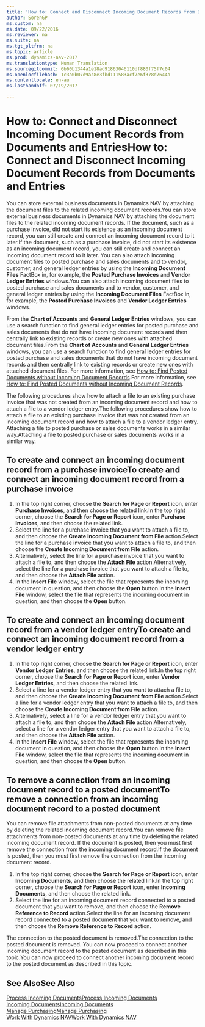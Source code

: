 ```yaml
---
title: 'How to: Connect and Disconnect Incoming Document Records from Documents and Entries'
author: SorenGP
ms.custom: na
ms.date: 09/22/2016
ms.reviewer: na
ms.suite: na
ms.tgt_pltfrm: na
ms.topic: article
ms.prod: dynamics-nav-2017
ms.translationtype: Human Translation
ms.sourcegitcommit: 6b60b1344a1e18ad91863046110df880f75f7c04
ms.openlocfilehash: 1c3a0b07d9ac8e3fbd111583acf7e6f378d7644a
ms.contentlocale: en-au
ms.lasthandoff: 07/19/2017

---
```


# <a name="how-to-connect-and-disconnect-incoming-document-records-from-documents-and-entries"></a><span data-ttu-id="1edc4-102">How to: Connect and Disconnect Incoming Document Records from Documents and Entries</span><span class="sxs-lookup"><span data-stu-id="1edc4-102">How to: Connect and Disconnect Incoming Document Records from Documents and Entries</span></span>
<span data-ttu-id="1edc4-103">You can store external business documents in Dynamics NAV by attaching the document files to the related incoming document records.</span><span class="sxs-lookup"><span data-stu-id="1edc4-103">You can store external business documents in Dynamics NAV by attaching the document files to the related incoming document records.</span></span> <span data-ttu-id="1edc4-104">If the document, such as a purchase invoice, did not start its existence as an incoming document record, you can still create and connect an incoming document record to it later.</span><span class="sxs-lookup"><span data-stu-id="1edc4-104">If the document, such as a purchase invoice, did not start its existence as an incoming document record, you can still create and connect an incoming document record to it later.</span></span> <span data-ttu-id="1edc4-105">You can also attach incoming document files to posted purchase and sales documents and to vendor, customer, and general ledger entries by using the **Incoming Document Files** FactBox in, for example, the **Posted Purchase Invoices** and **Vendor Ledger Entries** windows.</span><span class="sxs-lookup"><span data-stu-id="1edc4-105">You can also attach incoming document files to posted purchase and sales documents and to vendor, customer, and general ledger entries by using the **Incoming Document Files** FactBox in, for example, the **Posted Purchase Invoices** and **Vendor Ledger Entries** windows.</span></span>

<span data-ttu-id="1edc4-106">From the **Chart of Accounts** and **General Ledger Entries** windows, you can use a search function to find general ledger entries for posted purchase and sales documents that do not have incoming document records and then centrally link to existing records or create new ones with attached document files.</span><span class="sxs-lookup"><span data-stu-id="1edc4-106">From the **Chart of Accounts** and **General Ledger Entries** windows, you can use a search function to find general ledger entries for posted purchase and sales documents that do not have incoming document records and then centrally link to existing records or create new ones with attached document files.</span></span> <span data-ttu-id="1edc4-107">For more information, see [How to: Find Posted Documents without Incoming Document Records](across-how-find-posted-documents-without-income-document-records.md).</span><span class="sxs-lookup"><span data-stu-id="1edc4-107">For more information, see [How to: Find Posted Documents without Incoming Document Records](across-how-find-posted-documents-without-income-document-records.md).</span></span>

<span data-ttu-id="1edc4-108">The following procedures show how to attach a file to an existing purchase invoice that was not created from an incoming document record and how to attach a file to a vendor ledger entry.</span><span class="sxs-lookup"><span data-stu-id="1edc4-108">The following procedures show how to attach a file to an existing purchase invoice that was not created from an incoming document record and how to attach a file to a vendor ledger entry.</span></span> <span data-ttu-id="1edc4-109">Attaching a file to posted purchase or sales documents works in a similar way.</span><span class="sxs-lookup"><span data-stu-id="1edc4-109">Attaching a file to posted purchase or sales documents works in a similar way.</span></span>

## <a name="to-create-and-connect-an-incoming-document-record-from-a-purchase-invoice"></a><span data-ttu-id="1edc4-110">To create and connect an incoming document record from a purchase invoice</span><span class="sxs-lookup"><span data-stu-id="1edc4-110">To create and connect an incoming document record from a purchase invoice</span></span>
1. <span data-ttu-id="1edc4-111">In the top right corner, choose the **Search for Page or Report** icon, enter **Purchase Invoices**, and then choose the related link.</span><span class="sxs-lookup"><span data-stu-id="1edc4-111">In the top right corner, choose the **Search for Page or Report** icon, enter **Purchase Invoices**, and then choose the related link.</span></span>
2. <span data-ttu-id="1edc4-112">Select the line for a purchase invoice that you want to attach a file to, and then choose the **Create Incoming Document from File** action.</span><span class="sxs-lookup"><span data-stu-id="1edc4-112">Select the line for a purchase invoice that you want to attach a file to, and then choose the **Create Incoming Document from File** action.</span></span>
3. <span data-ttu-id="1edc4-113">Alternatively, select the line for a purchase invoice that you want to attach a file to, and then choose the **Attach File** action.</span><span class="sxs-lookup"><span data-stu-id="1edc4-113">Alternatively, select the line for a purchase invoice that you want to attach a file to, and then choose the **Attach File** action.</span></span>
4. <span data-ttu-id="1edc4-114">In the **Insert File** window, select the file that represents the incoming document in question, and then choose the **Open** button.</span><span class="sxs-lookup"><span data-stu-id="1edc4-114">In the **Insert File** window, select the file that represents the incoming document in question, and then choose the **Open** button.</span></span>

## <a name="to-create-and-connect-an-incoming-document-record-from-a-vendor-ledger-entry"></a><span data-ttu-id="1edc4-115">To create and connect an incoming document record from a vendor ledger entry</span><span class="sxs-lookup"><span data-stu-id="1edc4-115">To create and connect an incoming document record from a vendor ledger entry</span></span>
1. <span data-ttu-id="1edc4-116">In the top right corner, choose the **Search for Page or Report** icon, enter **Vendor Ledger Entries**, and then choose the related link.</span><span class="sxs-lookup"><span data-stu-id="1edc4-116">In the top right corner, choose the **Search for Page or Report** icon, enter **Vendor Ledger Entries**, and then choose the related link.</span></span>
2. <span data-ttu-id="1edc4-117">Select a line for a vendor ledger entry that you want to attach a file to, and then choose the **Create Incoming Document from File** action.</span><span class="sxs-lookup"><span data-stu-id="1edc4-117">Select a line for a vendor ledger entry that you want to attach a file to, and then choose the **Create Incoming Document from File** action.</span></span>
3. <span data-ttu-id="1edc4-118">Alternatively, select a line for a vendor ledger entry that you want to attach a file to, and then choose the **Attach File** action.</span><span class="sxs-lookup"><span data-stu-id="1edc4-118">Alternatively, select a line for a vendor ledger entry that you want to attach a file to, and then choose the **Attach File** action.</span></span>
4. <span data-ttu-id="1edc4-119">In the **Insert File** window, select the file that represents the incoming document in question, and then choose the **Open** button.</span><span class="sxs-lookup"><span data-stu-id="1edc4-119">In the **Insert File** window, select the file that represents the incoming document in question, and then choose the **Open** button.</span></span>

## <a name="to-remove-a-connection-from-an-incoming-document-record-to-a-posted-document"></a><span data-ttu-id="1edc4-120">To remove a connection from an incoming document record to a posted document</span><span class="sxs-lookup"><span data-stu-id="1edc4-120">To remove a connection from an incoming document record to a posted document</span></span>
<span data-ttu-id="1edc4-121">You can remove file attachments from non-posted documents at any time by deleting the related incoming document record.</span><span class="sxs-lookup"><span data-stu-id="1edc4-121">You can remove file attachments from non-posted documents at any time by deleting the related incoming document record.</span></span> <span data-ttu-id="1edc4-122">If the document is posted, then you must first remove the connection from the incoming document record.</span><span class="sxs-lookup"><span data-stu-id="1edc4-122">If the document is posted, then you must first remove the connection from the incoming document record.</span></span>

1. <span data-ttu-id="1edc4-123">In the top right corner, choose the **Search for Page or Report** icon, enter **Incoming Documents**, and then choose the related link.</span><span class="sxs-lookup"><span data-stu-id="1edc4-123">In the top right corner, choose the **Search for Page or Report** icon, enter **Incoming Documents**, and then choose the related link.</span></span>
2. <span data-ttu-id="1edc4-124">Select the line for an incoming document record connected to a posted document that you want to remove, and then choose the **Remove Reference to Record** action.</span><span class="sxs-lookup"><span data-stu-id="1edc4-124">Select the line for an incoming document record connected to a posted document that you want to remove, and then choose the **Remove Reference to Record** action.</span></span>

<span data-ttu-id="1edc4-125">The connection to the posted document is removed.</span><span class="sxs-lookup"><span data-stu-id="1edc4-125">The connection to the posted document is removed.</span></span> <span data-ttu-id="1edc4-126">You can now proceed to connect another incoming document record to the posted document as described in this topic.</span><span class="sxs-lookup"><span data-stu-id="1edc4-126">You can now proceed to connect another incoming document record to the posted document as described in this topic.</span></span>

## <a name="see-also"></a><span data-ttu-id="1edc4-127">See Also</span><span class="sxs-lookup"><span data-stu-id="1edc4-127">See Also</span></span>  
[<span data-ttu-id="1edc4-128">Process Incoming Documents</span><span class="sxs-lookup"><span data-stu-id="1edc4-128">Process Incoming Documents</span></span>](across-process-income-documents.md)  
[<span data-ttu-id="1edc4-129">Incoming Documents</span><span class="sxs-lookup"><span data-stu-id="1edc4-129">Incoming Documents</span></span>](across-income-documents.md)  
[<span data-ttu-id="1edc4-130">Manage Purchasing</span><span class="sxs-lookup"><span data-stu-id="1edc4-130">Manage Purchasing</span></span>](purchasing-manage-purchasing.md)  
[<span data-ttu-id="1edc4-131">Work With Dynamics NAV</span><span class="sxs-lookup"><span data-stu-id="1edc4-131">Work With Dynamics NAV</span></span>](ui-work-product.md)

